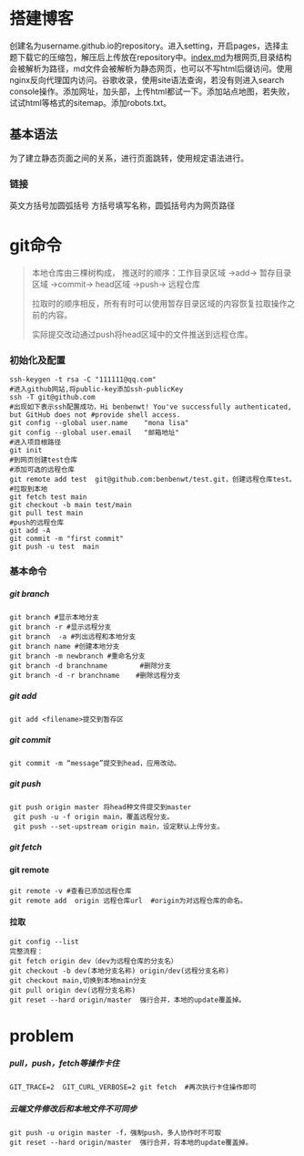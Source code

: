 # 搭建博客

​		创建名为username.github.io的repository。进入setting，开启pages，选择主题下载它的压缩包，解压后上传放在repository中。[index.md](http://index.md/)为根网页,目录结构会被解析为路径，md文件会被解析为静态网页，也可以不写html后缀访问。使用nginx反向代理国内访问。谷歌收录，使用site语法查询，若没有则进入search console操作。添加网址，加头部，上传html都试一下。添加站点地图，若失败，试试html等格式的sitemap。添加robots.txt。

## 基本语法

为了建立静态页面之间的关系，进行页面跳转，使用规定语法进行。

### 链接
英文方括号加圆弧括号 方括号填写名称，圆弧括号内为网页路径

# git命令

>本地仓库由三棵树构成，
>​推送时的顺序：工作目录区域  ->add->  暂存目录区域   ->commit->    head区域  ->push->  远程仓库
>
>拉取时的顺序相反，所有有时可以使用暂存目录区域的内容恢复拉取操作之前的内容。
>
>实际提交改动通过push将head区域中的文件推送到远程仓库。

### 初始化及配置

```
ssh-keygen -t rsa -C "111111@qq.com"
#进入github网站,将public-key添加ssh-publicKey
ssh -T git@github.com
#出现如下表示ssh配置成功，Hi benbenwt! You've successfully authenticated, but GitHub does not #provide shell access.
git config --global user.name    "mona lisa"
git config --global user.email   "邮箱地址"
#进入项目根路径
git init
#到网页创建test仓库
#添加可选的远程仓库
git remote add test  git@github.com:benbenwt/test.git，创建远程仓库test。
#拉取到本地
git fetch test main
git checkout -b main test/main
git pull test main
#push的远程仓库
git add -A
git commit -m "first commit"
git push -u test  main
```

### 基本命令

##### git branch

```
git branch #显示本地分支
git branch -r #显示远程分支
git branch  -a #列出远程和本地分支
git branch name #创建本地分支
git branch -m newbranch #重命名分支
git branch -d branchname        #删除分支
git branch -d -r branchname    #删除远程分支
```

##### git add

```
git add <filename>提交到暂存区
```

##### git commit

```
git commit -m “message”提交到head，应用改动。
```

##### git push

```
git push origin master 将head种文件提交到master
 git push -u -f origin main，覆盖远程分支。
 git push --set-upstream origin main，设定默认上传分支。
```

##### git fetch

#### git remote

```
git remote -v #查看已添加远程仓库
git remote add  origin 远程仓库url  #origin为对远程仓库的命名。
```

#### 拉取

```
git config --list
完整流程：
git fetch origin dev（dev为远程仓库的分支名）
git checkout -b dev(本地分支名称) origin/dev(远程分支名称)
git checkout main,切换到本地main分支
git pull origin dev(远程分支名称)
git reset --hard origin/master  强行合并，本地的update覆盖掉。
```

# problem

##### pull，push，fetch等操作卡住

```
GIT_TRACE=2  GIT_CURL_VERBOSE=2 git fetch  #再次执行卡住操作即可
```

##### 云端文件修改后和本地文件不可同步

```
git push -u origin master -f，强制push，多人协作时不可取
git reset --hard origin/master  强行合并，将本地的update覆盖掉。
```

